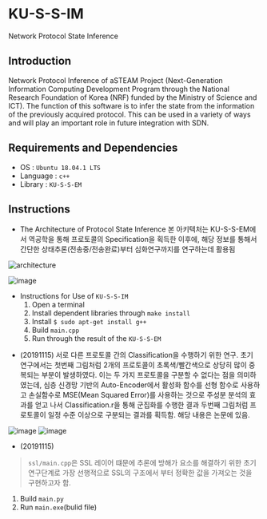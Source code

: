 # KU-S-S-IM
Network Protocol State Inference

## Introduction
Network Protocol Inference of aSTEAM Project (Next-Generation Information Computing Development Program through the National Research Foundation of Korea (NRF) funded by the Ministry of Science and ICT). 
The function of this software is to infer the state from the information of the previously acquired protocol. This can be used in a variety of ways and will play an important role in future integration with SDN.

## Requirements and Dependencies
* OS : `Ubuntu 18.04.1 LTS`
* Language : `c++`
* Library : `KU-S-S-EM`

## Instructions
* The Architecture of Protocol State Inference
본 아키텍처는 KU-S-S-EM에서 역공학을 통해 프로토콜의 Specification을 획득한 이후에,
해당 정보를 통해서 간단한 상태추론(전송중/전송완료)부터 심화연구까지를 연구하는데 활용됨

![architecture](https://user-images.githubusercontent.com/41291493/68915312-d226a380-07a4-11ea-975e-b82fc08c0540.png)

![image](https://user-images.githubusercontent.com/41291493/68915379-2598f180-07a5-11ea-8ad3-d6a3291681b3.png)


* Instructions for Use of `KU-S-S-IM`
  1. Open a terminal
  2. Install dependent libraries through `make install`
  3. Install `$ sudo apt-get install g++`
  4. Build `main.cpp`
  5. Run through the result of the `KU-S-S-EM`
  
 

+ (20191115)
서로 다른 프로토콜 간의 Classification을 수행하기 위한 연구. 초기 연구에서는 첫번째 그림처럼 2개의 프로토콜이 초록색/빨간색으로 상당히 많이 중복되는 부분이 발생하였다. 이는 두 가지 프로토콜을 구분할 수 없다는 점을 의미하였는데, 심층 신경망 기반의 Auto-Encoder에서 활성화 함수를 선형 함수로 사용하고 손실함수로 MSE(Mean Squared Error)를 사용하는 것으로 주성분 분석의 효과를 얻고 나서 Classification.r을 통해 군집화를 수행한 결과 두번째 그림처럼 프로토콜이 일정 수준 이상으로 구분되는 결과를 획득함. 해당 내용은 논문에 있음.

![image](https://user-images.githubusercontent.com/41291493/68915431-66910600-07a5-11ea-88f7-b9bc18b00b7a.png)
![image](https://user-images.githubusercontent.com/41291493/68915437-698bf680-07a5-11ea-9c78-ebae9f41e7eb.png)

+ (20191115)
> `ssl/main.cpp`은 SSL 레이어 떄문에 추론에 방해가 요소를 해결하기 위한 초기 연구단계로 가장 선행적으로 SSL의 구조에서 부터 정확한 값을 가져오는 것을 구현하고자 함.
  1. Build `main.py`
  2. Run `main.exe`(bulid file)

